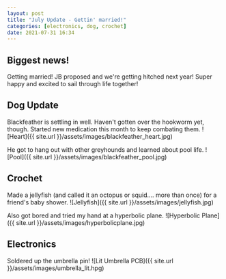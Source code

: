 ```yaml
---
layout: post
title: "July Update - Gettin' married!"
categories: [electronics, dog, crochet]
date: 2021-07-31 16:34
---
```


## Biggest news! 

Getting married! JB proposed and we're getting hitched next year! Super happy and excited to sail through life together!

## Dog Update

Blackfeather is settling in well. Haven't gotten over the hookworm yet, though. Started new medication this month to keep combating them. ![Heart]({{ site.url }}/assets/images/blackfeather_heart.jpg)


He got to hang out with other greyhounds and learned about pool life.
![Pool]({{ site.url }}/assets/images/blackfeather_pool.jpg)


## Crochet

Made a jellyfish (and called it an octopus or squid.... more than once) for a friend's baby shower. 
![Jellyfish]({{ site.url }}/assets/images/jellyfish.jpg)


Also got bored and tried my hand at a hyperbolic plane.
![Hyperbolic Plane]({{ site.url }}/assets/images/hyperbolicplane.jpg)

## Electronics

Soldered up the umbrella pin!
![Lit Umbrella PCB]({{ site.url }}/assets/images/umbrella_lit.hpg)
